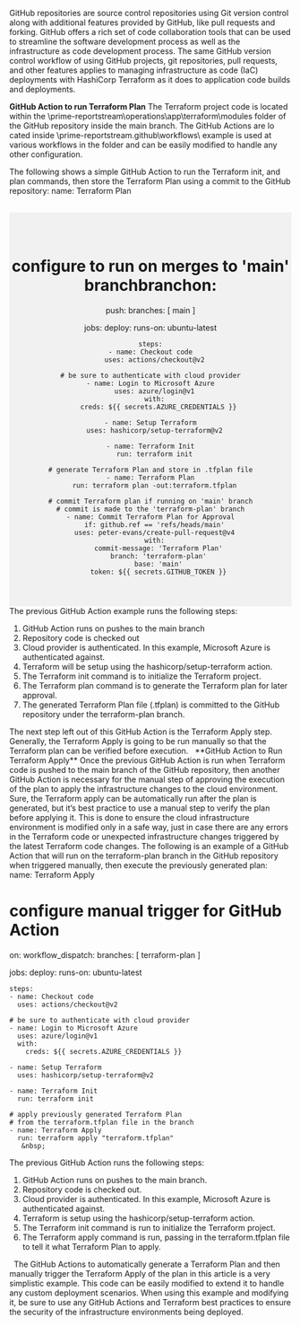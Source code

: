 GitHub repositories are source control repositories using Git version control along with additional features provided by GitHub, like pull requests and forking. GitHub offers a rich set of code collaboration tools that can be used to streamline the software development process as well as the infrastructure as code development process. The same GitHub version control workflow of using GitHub projects, git repositories, pull requests, and other features applies to managing infrastructure as code (IaC) deployments with HashiCorp Terraform as it does to application code builds and deployments.

**GitHub Action to run Terraform Plan**
The Terraform project code is located within the \prime-reportstream\operations\app\terraform\modules folder of the GitHub repository inside the main branch. The GitHub Actions are lo
cated inside  \prime-reportstream\.github\workflows\ example is used at various workflows in the folder and can be easily modified to handle any other configuration.

The following shows a simple GitHub Action to run the Terraform init, and plan commands, then store the Terraform Plan using a commit to the GitHub repository:
name: Terraform Plan
<div style="background-color:rgba(0, 0, 0, 0.0470588); text-align:center; vertical-align: middle; padding:40px 0; margin-top:30px">

# configure to run on merges to 'main' branchbranchon:
  push:
    branches: [ main ]

jobs:
  deploy:
    runs-on: ubuntu-latest

    steps:
    - name: Checkout code
      uses: actions/checkout@v2

    # be sure to authenticate with cloud provider
    - name: Login to Microsoft Azure
      uses: azure/login@v1
      with:
        creds: ${{ secrets.AZURE_CREDENTIALS }}

    - name: Setup Terraform
      uses: hashicorp/setup-terraform@v2

    - name: Terraform Init
      run: terraform init

    # generate Terraform Plan and store in .tfplan file
    - name: Terraform Plan
      run: terraform plan -out:terraform.tfplan

    # commit Terraform plan if running on 'main' branch
    # commit is made to the 'terraform-plan' branch
    - name: Commit Terraform Plan for Approval
      if: github.ref == 'refs/heads/main'
      uses: peter-evans/create-pull-request@v4
      with:
        commit-message: 'Terraform Plan'
        branch: 'terraform-plan'
        base: 'main'
        token: ${{ secrets.GITHUB_TOKEN }}

</div>
The previous GitHub Action example runs the following steps:
<body>
<ol type = "1">
<li>GitHub Action runs on pushes to the main branch</li>
<li>Repository code is checked out</li>
<li>Cloud provider is authenticated. In this example, Microsoft Azure is authenticated against.</li>
<li>Terraform will be setup using the hashicorp/setup-terraform action.</li>
<li>The Terraform init command is to initialize the Terraform project.</li>
<li>The Terraform plan command is to generate the Terraform plan for later approval.</li>
<li>The generated Terraform Plan file (.tfplan) is committed to the GitHub repository under the terraform-plan branch.</li>
</ol>
The next step left out of this GitHub Action is the Terraform Apply step. Generally, the Terraform Apply is going to be run manually so that the Terraform plan can be verified before execution.
 &nbsp;  
**GitHub Action to Run Terraform Apply**
Once the previous GitHub Action is run when Terraform code is pushed to the main branch of the GitHub repository, then another GitHub Action is necessary for the manual step of approving the execution of the plan to apply the infrastructure changes to the cloud environment. Sure, the Terraform apply can be automatically run after the plan is generated, but it’s best practice to use a manual step to verify the plan before applying it. This is done to ensure the cloud infrastructure environment is modified only in a safe way, just in case there are any errors in the Terraform code or unexpected infrastructure changes triggered by the latest Terraform code changes.
The following is an example of a GitHub Action that will run on the terraform-plan branch in the GitHub repository when triggered manually, then execute the previously generated plan:
 &nbsp; 
name: Terraform Apply

# configure manual trigger for GitHub Action
on:
  workflow_dispatch:
    branches: [ terraform-plan ]

jobs:
  deploy:
    runs-on: ubuntu-latest

    steps:
    - name: Checkout code
      uses: actions/checkout@v2

    # be sure to authenticate with cloud provider
    - name: Login to Microsoft Azure
      uses: azure/login@v1
      with:
        creds: ${{ secrets.AZURE_CREDENTIALS }}

    - name: Setup Terraform
      uses: hashicorp/setup-terraform@v2

    - name: Terraform Init
      run: terraform init

    # apply previously generated Terraform Plan
    # from the terraform.tfplan file in the branch
    - name: Terraform Apply
      run: terraform apply "terraform.tfplan"
       &nbsp; 

The previous GitHub Action runs the following steps:
<ol type = "1">
<li>GitHub Action runs on pushes to the main branch.</li>
<li>Repository code is checked out.</li>
<li>Cloud provider is authenticated. In this example, Microsoft Azure is authenticated against.</li>
<li>Terraform is setup using the hashicorp/setup-terraform action.</li>
<li>The Terraform init command is run to initialize the Terraform project.</li>
<li>The Terraform apply command is run, passing in the terraform.tfplan file to tell it what Terraform Plan to apply.</li>
</ol>
&nbsp; 
The GitHub Actions to automatically generate a Terraform Plan and then manually trigger the Terraform Apply of the plan in this article is a very simplistic example. This code can be easily modified to extend it to handle any custom deployment scenarios. When using this example and modifying it, be sure to use any GitHub Actions and Terraform best practices to ensure the security of the infrastructure environments being deployed.

</body>